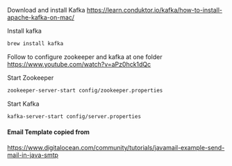 
Download and install Kafka
https://learn.conduktor.io/kafka/how-to-install-apache-kafka-on-mac/

Install kafka
```bash
brew install kafka
```
Follow to configure zookeeper and kafka at one folder
https://www.youtube.com/watch?v=aPz0hck1dQc

Start Zookeeper
```bash
zookeeper-server-start config/zookeeper.properties
```

Start Kafka
```bash
kafka-server-start config/server.properties
```


#### Email Template copied from 
https://www.digitalocean.com/community/tutorials/javamail-example-send-mail-in-java-smtp